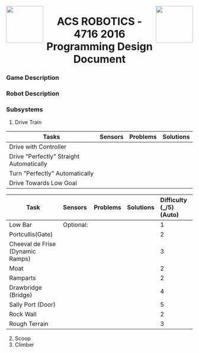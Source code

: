 <img align="left" src="http://mcmechtech.weebly.com/uploads/1/0/8/1/10811098/_5798496_orig.jpg" width="100" height="100" /> <img align="right" src="https://camo.githubusercontent.com/3a58a6d2c0886dac6554661b3c1221d72f6b2d6e/68747470733a2f2f6d656469612e6c6963646e2e636f6d2f6d70722f6d70722f736872696e6b6e705f3430305f3430302f702f382f3030352f3039372f3034342f306462333432392e6a7067" width="100" height="100" />
<h1 align="center">ACS ROBOTICS - 4716 2016 Programming Design Document </h1>

### Game Description

### Robot Description 

### Subsystems
1. Drive Train
 
| Tasks | Sensors | Problems | Solutions |
| ----- |:------- |:-------- |:---------|
| Drive with Controller | | | |
| Drive "Perfectly" Straight Automatically | | | | 
| Turn "Perfectly" Automatically | | | |
| Drive Towards Low Goal | | | |
  


| Task | Sensors | Problems | Solutions | Difficulty (_/5) (Auto) |
| ---- |:------- |:-------- |:--------- |:---------------- |
| Low Bar | Optional: | | | 1 |
| Portcullis(Gate) | | | | 2 |
| Cheeval de Frise (Dynamic Ramps) | | | | 3 |
| Moat | | | | 2 |
| Ramparts | | | | 2 |
| Drawbridge (Bridge) | | | | 4 |
| Sally Port (Door) | | | | 5 |
| Rock Wall | | | | 2 |
| Rough Terrain | | | | 3 |

2. Scoop
2. Climber

